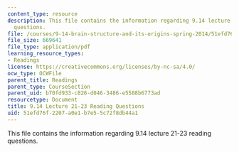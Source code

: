 ```yaml
---
content_type: resource
description: This file contains the information regarding 9.14 lecture 21-23 reading
  questions.
file: /courses/9-14-brain-structure-and-its-origins-spring-2014/51efd76f2207a0e1b7e55c72f8db44a1_MIT9_14S14_Lec21-23ReadQue.pdf
file_size: 669641
file_type: application/pdf
learning_resource_types:
- Readings
license: https://creativecommons.org/licenses/by-nc-sa/4.0/
ocw_type: OCWFile
parent_title: Readings
parent_type: CourseSection
parent_uid: b70fd933-c826-d046-3486-e5588b6773ad
resourcetype: Document
title: 9.14 Lecture 21-23 Reading Questions
uid: 51efd76f-2207-a0e1-b7e5-5c72f8db44a1
---
```

This file contains the information regarding 9.14 lecture 21-23 reading questions.